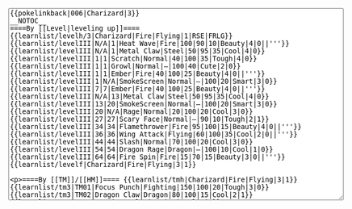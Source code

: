 </p><textarea readonly="" accesskey="," id="wpTextbox1" cols="80" rows="25" style="" class="mw-editfont-monospace" lang="en" dir="ltr" name="wpTextbox1">{{pokelinkback|006|Charizard|3}}
__NOTOC__
====By [[Level|leveling up]]====
{{learnlist/levelh/3|Charizard|Fire|Flying|1|RSE|FRLG}}
{{learnlist/levelIII|N/A|1|Heat Wave|Fire|100|90|10|Beauty|4|0||'''}}
{{learnlist/levelIII|N/A|1|Metal Claw|Steel|50|95|35|Cool|4|0}}
{{learnlist/levelIII|1|1|Scratch|Normal|40|100|35|Tough|4|0}}
{{learnlist/levelIII|1|1|Growl|Normal|—|100|40|Cute|2|0}}
{{learnlist/levelIII|1|1|Ember|Fire|40|100|25|Beauty|4|0||'''}}
{{learnlist/levelIII|1|N/A|SmokeScreen|Normal|—|100|20|Smart|3|0}}
{{learnlist/levelIII|7|7|Ember|Fire|40|100|25|Beauty|4|0||'''}}
{{learnlist/levelIII|N/A|13|Metal Claw|Steel|50|95|35|Cool|4|0}}
{{learnlist/levelIII|13|20|SmokeScreen|Normal|—|100|20|Smart|3|0}}
{{learnlist/levelIII|20|N/A|Rage|Normal|20|100|20|Cool|3|0}}
{{learnlist/levelIII|27|27|Scary Face|Normal|—|90|10|Tough|2|1}}
{{learnlist/levelIII|34|34|Flamethrower|Fire|95|100|15|Beauty|4|0||'''}}
{{learnlist/levelIII|36|36|Wing Attack|Flying|60|100|35|Cool|2|0||'''}}
{{learnlist/levelIII|44|44|Slash|Normal|70|100|20|Cool|3|0}}
{{learnlist/levelIII|54|54|Dragon Rage|Dragon|—|100|10|Cool|1|0}}
{{learnlist/levelIII|64|64|Fire Spin|Fire|15|70|15|Beauty|3|0||'''}}
{{learnlist/levelf|Charizard|Fire|Flying|3|1}}

====By [[TM]]/[[HM]]====
{{learnlist/tmh|Charizard|Fire|Flying|3|1}}
{{learnlist/tm3|TM01|Focus Punch|Fighting|150|100|20|Tough|3|0}}
{{learnlist/tm3|TM02|Dragon Claw|Dragon|80|100|15|Cool|2|1}}
{{learnlist/tm3|TM05|Roar|Normal|—|100|20|Cool|3|0}}
{{learnlist/tm3|TM06|Toxic|Poison|—|85|10|Smart|3|0}}
{{learnlist/tm3|TM10|Hidden Power|Normal|—|100|15|Smart|3|0}}
{{learnlist/tm3|TM11|Sunny Day|Fire|—|—|5|Beauty|1|0}}
{{learnlist/tm3|TM15|Hyper Beam|Normal|150|90|5|Cool|4|4}}
{{learnlist/tm3|TM17|Protect|Normal|—|—|10|Cute|1|0}}
{{learnlist/tm3|TM21|Frustration|Normal|—|100|20|Cute|1|0}}
{{learnlist/tm3|TM23|Iron Tail|Steel|100|75|15|Cool|1|4}}
{{learnlist/tm3|TM26|Earthquake|Ground|100|100|10|Tough|1|3}}
{{learnlist/tm3|TM27|Return|Normal|—|100|20|Cute|1|0}}
{{learnlist/tm3|TM28|Dig|Ground|60|100|10|Smart|1|0}}
{{learnlist/tm3|TM31|Brick Break|Fighting|75|100|15|Cool|1|4}}
{{learnlist/tm3|TM32|Double Team|Normal|—|—|15|Cool|2|0}}
{{learnlist/tm3|TM35|Flamethrower|Fire|95|100|15|Beauty|4|0||'''}}
{{learnlist/tm3|TM38|Fire Blast|Fire|120|85|5|Beauty|4|0||'''}}
{{learnlist/tm3|TM40|Aerial Ace|Flying|60|—|20|Cool|2|0||'''}}
{{learnlist/tm3|TM42|Facade|Normal|70|100|20|Cute|2|0}}
{{learnlist/tm3|TM43|Secret Power|Normal|70|100|20|Smart|1|0}}
{{learnlist/tm3|TM44|Rest|Psychic|—|—|10|Cute|2|0}}
{{learnlist/tm3|TM45|Attract|Normal|—|100|15|Cute|2|0}}
{{learnlist/tm3|TM47|Steel Wing|Steel|70|90|25|Cool|2|0}}
{{learnlist/tm3|TM50|Overheat|Fire|140|90|5|Beauty|6|0||'''}}
{{learnlist/tm3|HM01|Cut|Normal|50|95|30|Cool|2|1}}
{{learnlist/tm3|HM02|Fly|Flying|70|95|15|Smart|1|0||'''}}
{{learnlist/tm3|HM04|Strength|Normal|80|100|15|Tough|2|1}}
{{learnlist/tm3|HM06|Rock Smash|Fighting|20|100|15|Tough|1|0}}
{{learnlist/tmf|Charizard|Fire|Flying|3|1}}

====By {{pkmn|breeding}}====
{{learnlist/breedh|Charizard|Fire|Flying|3|1}}
{{learnlist/breed3|{{MSP/3|158|Totodile}}{{MSP/3|159|Croconaw}}{{MSP/3|160|Feraligatr}}|AncientPower|Rock|60|100|5|Tough|1|0|*}}
{{learnlist/breed3|{{MSP/3|023|Ekans}}{{MSP/3|024|Arbok}}{{MSP/3|032|Nidoran♂}}{{MSP/3|033|Nidorino}}{{MSP/3|034|Nidoking}}|Beat Up|Dark|10|100|10|Smart|2|1|*}}
{{learnlist/breed3|{{MSP/3|143|Snorlax}}|Belly Drum|Normal|—|—|10|Cute|1|0}}
{{learnlist/breed3|{{MSP/3|007|Squirtle}}{{MSP/3|008|Wartortle}}{{MSP/3|009|Blastoise}}{{MSP/3|023|Ekans}}{{MSP/3|024|Arbok}}{{MSP/3|130|Gyarados}}&lt;br>{{MSP/3|158|Totodile}}{{MSP/3|159|Croconaw}}{{MSP/3|160|Feraligatr}}{{MSP/3|246|Larvitar}}{{MSP/3|247|Pupitar}}{{MSP/3|248|Tyranitar}}&lt;br>{{MSP/3|336|Seviper}}{{MSP/3|371|Bagon}}{{MSP/3|372|Shelgon}}{{MSP/3|373|Salamence}}|Bite|Dark|60|100|25|Tough|1|3}}
{{learnlist/breed3|{{MSP/3|116|Horsea}}{{MSP/3|117|Seadra}}{{MSP/3|230|Kingdra}}{{MSP/3|130|Gyarados}}{{MSP/3|334|Altaria}}&lt;br>|Dragon Dance|Dragon|—|—|20|Cool|1|0}}
{{learnlist/breed3|{{MSP/3|147|Dratini}}{{MSP/3|148|Dragonair}}{{MSP/3|149|Dragonite}}|Outrage|Dragon|90|100|15|Cool|4|4}}
{{learnlist/breed3|{{MSP/3|246|Larvitar}}{{MSP/3|247|Pupitar}}{{MSP/3|248|Tyranitar}}|Rock Slide|Rock|75|90|10|Tough|1|3}}
{{learnlist/breed3|{{MSP/3|111|Rhyhorn}}{{MSP/3|112|Rhydon}}|Swords Dance|Normal|—|—|30|Beauty|1|0|*}}
{{learnlist/breedf|Charizard|Fire|Flying|3|1}}

====By [[Move Tutor|tutoring]]====
{{learnlist/tutorh|Charizard|Fire|Flying|3|1}}
{{learnlist/tutor3|Blast Burn|Fire|150|90|5|Beauty|4|4||'''|yes|no|no}}
{{learnlist/tutor3|Body Slam|Normal|85|100|15|Tough|1|4|||yes|yes|yes}}
{{learnlist/tutor3|Counter|Fighting|—|100|20|Tough|2|0|||yes|yes|no}}
{{learnlist/tutor3|Defense Curl|Normal|—|—|40|Cute|2|0|||no|yes|no}}
{{learnlist/tutor3|Double-Edge|Normal|120|100|15|Tough|6|0|||yes|yes|yes}}
{{learnlist/tutor3|DynamicPunch|Fighting|100|50|5|Cool|2|1|||no|yes|no}}
{{learnlist/tutor3|Endure|Normal|—|—|10|Tough|2|0|||no|yes|no}}
{{learnlist/tutor3|Fire Punch|Fire|75|100|15|Beauty|4|0||'''|no|yes|no}}
{{learnlist/tutor3|Fury Cutter|Bug|10|95|20|Cool|3|0|||no|yes|no}}
{{learnlist/tutor3|Mega Kick|Normal|120|75|5|Cool|4|0|||yes|yes|no}}
{{learnlist/tutor3|Mega Punch|Normal|80|85|20|Tough|4|0|||yes|yes|no}}
{{learnlist/tutor3|Mimic|Normal|—|—|10|Cute|1|0|||yes|yes|yes}}
{{learnlist/tutor3|Mud-Slap|Ground|20|100|10|Cute|2|1|||no|yes|no}}
{{learnlist/tutor3|Rock Slide|Rock|75|90|10|Tough|1|3|||yes|yes|no}}
{{learnlist/tutor3|Seismic Toss|Fighting|—|100|20|Tough|2|1|||yes|yes|yes}}
{{learnlist/tutor3|Sleep Talk|Normal|—|—|10|Cute|3|0|||no|yes|no}}
{{learnlist/tutor3|Snore|Normal|40|100|15|Cute|4|0|||no|yes|no}}
{{learnlist/tutor3|Substitute|Normal|—|—|10|Smart|2|0|||yes|yes|yes}}
{{learnlist/tutor3|Swagger|Normal|—|90|15|Cute|2|0|||no|yes|yes}}
{{learnlist/tutor3|Swift|Normal|60|—|20|Cool|2|0|||no|yes|no}}
{{learnlist/tutor3|Swords Dance|Normal|—|—|30|Beauty|1|0|||yes|yes|no}}
{{learnlist/tutorf|Charizard|Fire|Flying|3|1}}

====By a prior [[evolution]]====
{{Learnlist/prevoh|Charizard|Fire|Flying|3|1}}
{{learnlist/prevo3null}}
{{Learnlist/prevof|Charizard|Fire|Flying|3|1}}

[[it:Charizard/Mosse apprese in terza generazione]]
[[zh:喷火龙/第三世代招式表]]
